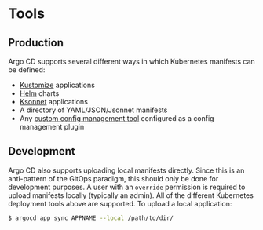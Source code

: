# Tools

## Production

Argo CD supports several different ways in which Kubernetes manifests can be defined:

* [Kustomize](kustomize.md) applications
* [Helm](helm.md) charts
* [Ksonnet](ksonnet.md) applications
* A directory of YAML/JSON/Jsonnet manifests
* Any [custom config management tool](config-management-plugins.md) configured as a config management plugin

## Development
Argo CD also supports uploading local manifests directly. Since this is an anti-pattern of the
GitOps paradigm, this should only be done for development purposes. A user with an `override` permission is required
to upload manifests locally (typically an admin). All of the different Kubernetes deployment tools above are supported.
To upload a local application:

```bash
$ argocd app sync APPNAME --local /path/to/dir/
```
